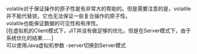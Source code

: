 volatile对于保证操作的原子性是有非常大的帮助的。但是需要注意的是，volatile并不能代替锁，它也无法保证一些复合操作的原子性。
<br/>
volatile也能保证数据的可见性和有序性。<br/>
[在虚拟机的Client模式下，JIT并没有做足够的优化。但是在Server模式下，由于系统优化的结果……]<br/>
可以使用Java虚拟机参数 -server切换到Server模式<br/>